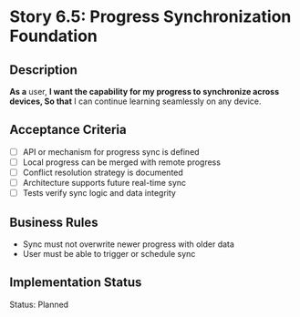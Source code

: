 # Story 6.5: Progress Synchronization Foundation

## Description

**As a** user,
**I want the capability for my progress to synchronize across devices,
So that** I can continue learning seamlessly on any device.

## Acceptance Criteria

- [ ] API or mechanism for progress sync is defined
- [ ] Local progress can be merged with remote progress
- [ ] Conflict resolution strategy is documented
- [ ] Architecture supports future real-time sync
- [ ] Tests verify sync logic and data integrity

## Business Rules

- Sync must not overwrite newer progress with older data
- User must be able to trigger or schedule sync

## Implementation Status

Status: Planned
